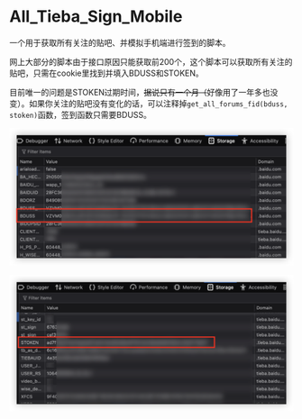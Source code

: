 # All_Tieba_Sign_Mobile
一个用于获取所有关注的贴吧、并模拟手机端进行签到的脚本。

网上大部分的脚本由于接口原因只能获取前200个，这个脚本可以获取所有关注的贴吧，只需在cookie里找到并填入BDUSS和STOKEN。

目前唯一的问题是STOKEN过期时间，~~据说只有一个月（~~好像用了一年多也没变）。如果你关注的贴吧没有变化的话，可以注释掉`get_all_forums_fid(bduss, stoken)`函数，签到函数只需要BDUSS。

![image1](/pic/image1.png)

![image2](/pic/image2.png)
